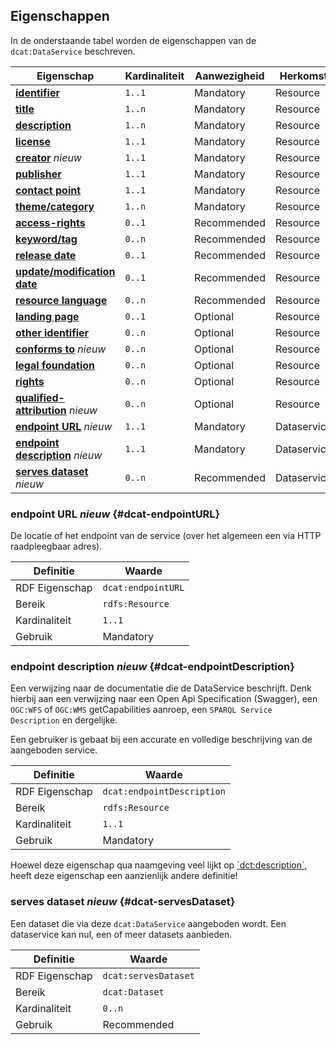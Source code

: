 ## Eigenschappen

In de onderstaande tabel worden de eigenschappen van de `dcat:DataService` beschreven.

| **Eigenschap**                                                                     | Kardinaliteit | Aanwezigheid | Herkomst    |
|------------------------------------------------------------------------------------|---------------|--------------|-------------|
| [**identifier**](#dct-identifier)                                                  | `1..1`        | Mandatory    | Resource    |
| [**title**](#dct-title)                                                            | `1..n`        | Mandatory    | Resource    |
| [**description**](#dct-description)                                                | `1..n`        | Mandatory    | Resource    |
| [**license**](#dct-license)                                                        | `1..1`        | Mandatory    | Resource    |
| [**creator**](#dct-creator) <em class="new">nieuw</em>                             | `1..1`        | Mandatory    | Resource    |
| [**publisher**](#dct-publisher)                                                    | `1..1`        | Mandatory    | Resource    |
| [**contact point**](#dcat-contactPoint)                                            | `1..1`        | Mandatory    | Resource    |
| [**theme/category**](#dcat-theme)                                                  | `1..n`        | Mandatory    | Resource    |
| [**access-rights**](#dct-accessRights)                                             | `0..1`        | Recommended  | Resource    |
| [**keyword/tag**](#dcat-keyword)                                                   | `0..n`        | Recommended  | Resource    |
| [**release date**](#dct-issued)                                                    | `0..1`        | Recommended  | Resource    |
| [**update/modification date**](#dct-modified)                                      | `0..1`        | Recommended  | Resource    |
| [**resource language**](#dct-language)                                             | `0..n`        | Recommended  | Resource    |
| [**landing page**](#dcat-landingPage)                                              | `0..1`        | Optional     | Resource    |
| [**other identifier**](#adms-identifier)                                           | `0..n`        | Optional     | Resource    |
| [**conforms to**](#dct-conformsTo) <em class="new">nieuw</em>                      | `0..n`        | Optional     | Resource    |
| [**legal foundation**](#donl-grondslag)                                            | `0..n`        | Optional     | Resource    |
| [**rights**](#rights)                                                              | `0..n`        | Optional     | Resource    |
| [**qualified-attribution**](#prov-qualifiedAttribution) <em class="new">nieuw</em> | `0..n`        | Optional     | Resource    |
| [**endpoint URL**](#dcat-endpointURL) <em class="new">nieuw</em>                   | `1..1`        | Mandatory    | Dataservice |
| [**endpoint description**](#dcat-endpointDescription) <em class="new">nieuw</em>   | `1..1`        | Mandatory    | Dataservice |
| [**serves dataset**](#dcat-servesDataset) <em class="new">nieuw</em>               | `0..n`        | Recommended  | Dataservice |

### endpoint URL <em class="new">nieuw</em> {#dcat-endpointURL}

De locatie of het endpoint van de service (over het algemeen een via HTTP raadpleegbaar adres).

| Definitie      | Waarde             |
| -------------- | ------------------ |
| RDF Eigenschap | `dcat:endpointURL` |
| Bereik         | `rdfs:Resource`    |
| Kardinaliteit  | `1..1`             |
| Gebruik        | Mandatory          |

### endpoint description <em class="new">nieuw</em> {#dcat-endpointDescription}

Een verwijzing naar de documentatie die de DataService beschrijft. Denk hierbij aan een verwijzing naar een Open Api
Specification (Swagger), een `OGC:WFS` of `OGC:WMS` getCapabilities aanroep, een `SPARQL Service Description` en
dergelijke.

Een gebruiker is gebaat bij een accurate en volledige beschrijving van de aangeboden service.

| Definitie      | Waarde                     |
| -------------- | -------------------------- |
| RDF Eigenschap | `dcat:endpointDescription` |
| Bereik         | `rdfs:Resource`            |
| Kardinaliteit  | `1..1`                     |
| Gebruik        | Mandatory                  |

<aside class="note">
Hoewel deze eigenschap qua naamgeving veel lijkt op <a href="#dct-description">`dct:description`</a>, heeft deze
eigenschap een aanzienlijk andere definitie!
</aside>

### serves dataset <em class="new">nieuw</em> {#dcat-servesDataset}

Een dataset die via deze `dcat:DataService` aangeboden wordt. Een dataservice kan nul, een of meer datasets aanbieden.

| Definitie      | Waarde               |
| -------------- | -------------------- |
| RDF Eigenschap | `dcat:servesDataset` |
| Bereik         | `dcat:Dataset`       |
| Kardinaliteit  | `0..n`               |
| Gebruik        | Recommended          |
